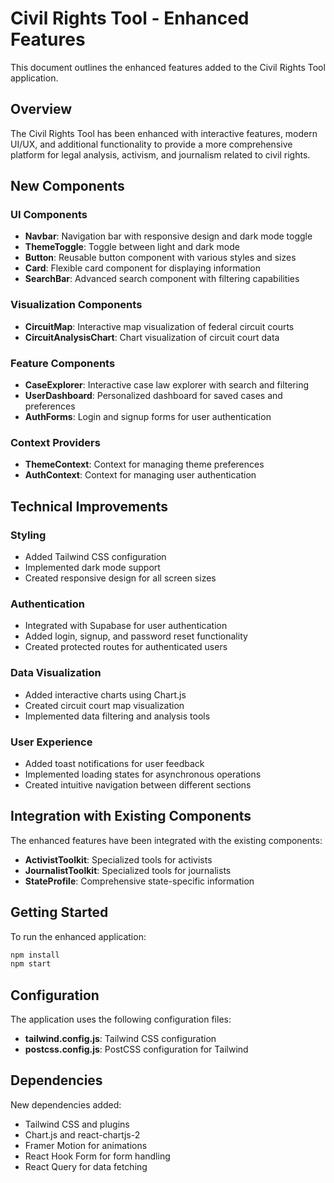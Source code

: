 # Civil Rights Tool - Enhanced Features

This document outlines the enhanced features added to the Civil Rights Tool application.

## Overview

The Civil Rights Tool has been enhanced with interactive features, modern UI/UX, and additional functionality to provide a more comprehensive platform for legal analysis, activism, and journalism related to civil rights.

## New Components

### UI Components
- **Navbar**: Navigation bar with responsive design and dark mode toggle
- **ThemeToggle**: Toggle between light and dark mode
- **Button**: Reusable button component with various styles and sizes
- **Card**: Flexible card component for displaying information
- **SearchBar**: Advanced search component with filtering capabilities

### Visualization Components
- **CircuitMap**: Interactive map visualization of federal circuit courts
- **CircuitAnalysisChart**: Chart visualization of circuit court data

### Feature Components
- **CaseExplorer**: Interactive case law explorer with search and filtering
- **UserDashboard**: Personalized dashboard for saved cases and preferences
- **AuthForms**: Login and signup forms for user authentication

### Context Providers
- **ThemeContext**: Context for managing theme preferences
- **AuthContext**: Context for managing user authentication

## Technical Improvements

### Styling
- Added Tailwind CSS configuration
- Implemented dark mode support
- Created responsive design for all screen sizes

### Authentication
- Integrated with Supabase for user authentication
- Added login, signup, and password reset functionality
- Created protected routes for authenticated users

### Data Visualization
- Added interactive charts using Chart.js
- Created circuit court map visualization
- Implemented data filtering and analysis tools

### User Experience
- Added toast notifications for user feedback
- Implemented loading states for asynchronous operations
- Created intuitive navigation between different sections

## Integration with Existing Components

The enhanced features have been integrated with the existing components:
- **ActivistToolkit**: Specialized tools for activists
- **JournalistToolkit**: Specialized tools for journalists
- **StateProfile**: Comprehensive state-specific information

## Getting Started

To run the enhanced application:

```bash
npm install
npm start
```

## Configuration

The application uses the following configuration files:
- **tailwind.config.js**: Tailwind CSS configuration
- **postcss.config.js**: PostCSS configuration for Tailwind

## Dependencies

New dependencies added:
- Tailwind CSS and plugins
- Chart.js and react-chartjs-2
- Framer Motion for animations
- React Hook Form for form handling
- React Query for data fetching